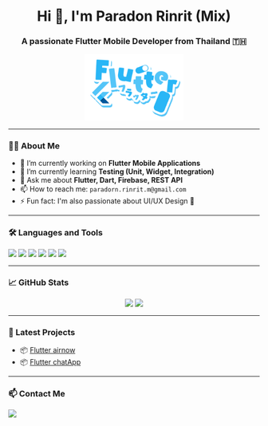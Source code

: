 <h1 align="center">Hi 👋, I'm Paradon Rinrit (Mix)</h1>
<h3 align="center">A passionate Flutter Mobile Developer from Thailand 🇹🇭</h3>

<p align="center">
  <img src="https://github.com/ParadornR/ParadornR/blob/main/picture/FlutterTransparent.png" style="width: 200px; height: auto;" />
</p>

---

### 👨‍💻 About Me
- 🔭 I’m currently working on **Flutter Mobile Applications**
- 🌱 I’m currently learning **Testing (Unit, Widget, Integration)**
- 💬 Ask me about **Flutter, Dart, Firebase, REST API**
- 📫 How to reach me: `paradorn.rinrit.m@gmail.com`
- ⚡ Fun fact: I'm also passionate about UI/UX Design 🎨

---

### 🛠️ Languages and Tools
<p align="left">
 <img src="https://img.shields.io/badge/Dart-0175C2?style=for-the-badge&logo=dart&logoColor=white" />
  <img src="https://img.shields.io/badge/Flutter-02569B?style=for-the-badge&logo=flutter&logoColor=white" />
  <img src="https://img.shields.io/badge/Firebase-FFCA28?style=for-the-badge&logo=firebase&logoColor=black" />
  <img src="https://img.shields.io/badge/VS%20Code-007ACC?style=for-the-badge&logo=visual-studio-code&logoColor=white" />
  <img src="https://img.shields.io/badge/Postman-FF6C37?style=for-the-badge&logo=postman&logoColor=white" />
  <img src="https://img.shields.io/badge/GitHub-181717?style=for-the-badge&logo=github&logoColor=white" />
</p>

---

### 📈 GitHub Stats
<p align="center">
  <img src="https://github-readme-stats.vercel.app/api?username=ParadornR&show_icons=true&theme=tokyonight" />
  <img src="https://github-readme-stats.vercel.app/api/top-langs/?username=ParadornR&layout=compact&theme=tokyonight" />
</p>

---

### 📱 Latest Projects
- 📦 [Flutter airnow](https://github.com/ParadornR/flutter_airnow)
- 📦 [Flutter chatApp](https://github.com/ParadornR/Flutter_chatApp_Firebase)

---

### 📫 Contact Me
<p>
   <a href="mailto:paradorn.rinrit.m@gmail.com"><img src="https://img.shields.io/badge/Email-D14836?style=flat-square&logo=gmail&logoColor=white"/></a>
</p>



